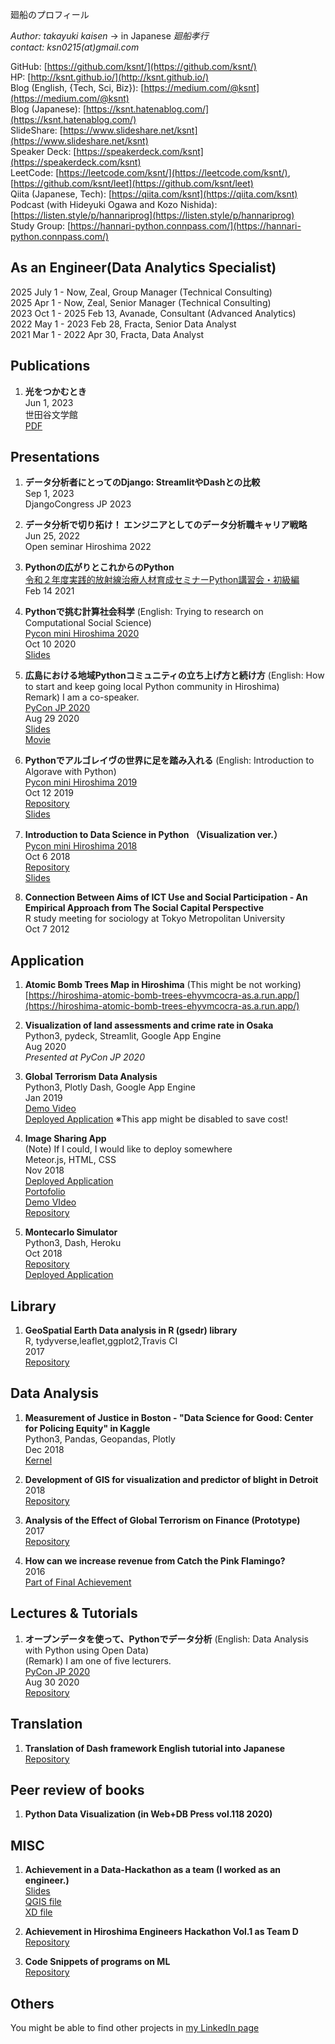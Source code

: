 廻船のプロフィール  

*Author: takayuki kaisen*   → in Japanese *廻船孝行*  
*contact: ksn0215(at)gmail.com*

GitHub: [https://github.com/ksnt/](https://github.com/ksnt/)  
HP: [http://ksnt.github.io/](http://ksnt.github.io/)  
Blog (English, {Tech, Sci, Biz}): [https://medium.com/@ksnt](https://medium.com/@ksnt)  
Blog (Japanese): [https://ksnt.hatenablog.com/](https://ksnt.hatenablog.com/)  
SlideShare: [https://www.slideshare.net/ksnt](https://www.slideshare.net/ksnt)  
Speaker Deck: [https://speakerdeck.com/ksnt](https://speakerdeck.com/ksnt)  
LeetCode: [https://leetcode.com/ksnt/](https://leetcode.com/ksnt/), [https://github.com/ksnt/leet](https://github.com/ksnt/leet)  
Qiita (Japanese, Tech): [https://qiita.com/ksnt](https://qiita.com/ksnt)  
Podcast (with Hideyuki Ogawa and Kozo Nishida): [https://listen.style/p/hannariprog](https://listen.style/p/hannariprog)  
Study Group: [https://hannari-python.connpass.com/](https://hannari-python.connpass.com/)  

## As an Engineer(Data Analytics Specialist)

2025 July 1 - Now,  Zeal,  Group Manager (Technical Consulting)  
2025 Apr 1 - Now,  Zeal,  Senior Manager (Technical Consulting)   
2023 Oct 1 - 2025 Feb 13,  Avanade, Consultant (Advanced Analytics)  
2022 May 1 - 2023 Feb 28,   Fracta,  Senior Data Analyst  
2021 Mar 1 - 2022 Apr 30,  Fracta,  Data Analyst  

## Publications  

1. **光をつかむとき**  
   Jun 1, 2023  
   世田谷文学館  
   [PDF](https://www.setabun.or.jp/newsletter/pdf/vol_063.pdf)  


## Presentations

1. **データ分析者にとってのDjango: StreamlitやDashとの比較**  
   Sep 1, 2023  
   DjangoCongress JP 2023

1. **データ分析で切り拓け！ エンジニアとしてのデータ分析職キャリア戦略**  
   Jun 25, 2022  
   Open seminar Hiroshima 2022  
   
1. **Pythonの広がりとこれからのPython**  
    [令和２年度実践的放射線治療人材育成セミナーPython講習会・初級編](https://hiroshima-rt.com/wp/wp-content/uploads/2020/12/90c758b7143637b961befc10141042d4.pdf)  
    Feb 14 2021

1. **Pythonで挑む計算社会科学** (English: Trying to research on Computational Social Science)  
    [Pycon mini Hiroshima 2020](https://hiroshima.pycon.jp/2020/)  
    Oct 10 2020  
    [Slides](https://speakerdeck.com/ksnt/pythondetiao-muji-suan-she-hui-ke-xue)  

1. **広島における地域Pythonコミュニティの立ち上げ方と続け方** (English: How to start and keep going local Python community in Hiroshima)  
    Remark) I am a co-speaker.  
    [PyCon JP 2020](https://pycon.jp/2020/)  
    Aug 29 2020  
    [Slides](https://docs.google.com/presentation/d/1yJHBZkAM46kJYUz-XkVxMwd7YqGvwAEr574EqDfBe2g/edit#slide=id.p)  
    [Movie](https://www.youtube.com/watch?v=2_GGPInc0sQ&pp=QAA%3D)  

1. **Pythonでアルゴレイヴの世界に足を踏み入れる** (English: Introduction to Algorave with Python)  
    [Pycon mini Hiroshima 2019](https://hiroshima.pycon.jp/2019/)  
    Oct 12 2019  
    [Repository](https://github.com/ksnt/pycon_hiro_2019)  
    [Slides](https://www.slideshare.net/ksnt/python-181761996)

1. **Introduction to Data Science in Python （Visualization ver.）**  
    [Pycon mini Hiroshima 2018](https://hiroshima.pycon.jp/2018/)  
    Oct 6 2018  
    [Repository](https://github.com/ksnt/pycon_hiro_2018)  
    [Slides](https://www.slideshare.net/ksnt/pyconmini-hiroshima-2018-118202503)  
    
1. **Connection Between Aims of ICT Use and Social Participation - An Empirical Approach from The Social Capital Perspective**  
   R study meeting for sociology at Tokyo Metropolitan University  
   Oct 7 2012


## Application

1. **Atomic Bomb Trees Map in Hiroshima** (This might be not working)  
[https://hiroshima-atomic-bomb-trees-ehyvmcocra-as.a.run.app/](https://hiroshima-atomic-bomb-trees-ehyvmcocra-as.a.run.app/)  

1. **Visualization of land assessments and crime rate in Osaka**  
Python3, pydeck, Streamlit, Google App Engine  
Aug 2020  
*Presented at PyCon JP 2020*  

1. **Global Terrorism Data Analysis**  
Python3, Plotly Dash, Google App Engine  
Jan 2019  
[Demo Video](https://drive.google.com/open?id=1428V6qrFP-JvWYHYe7kc6V54apw0Yvde)  
[Deployed Application](https://global-terrorism-analysis-1.appspot.com/) ※This app might be disabled to save cost!  

1. **Image Sharing App**  
(Note) If I could, I would like to deploy somewhere  
Meteor.js, HTML, CSS  
Nov 2018  
[Deployed Application](https://ancient-ravine-47203.herokuapp.com/)  
[Portofolio](https://drive.google.com/open?id=1AJRBfhP7pum2gIy194nPfGPxtdYR8gPe)  
[Demo VIdeo](https://drive.google.com/open?id=1iHgahPPYyzlPo3JBIH6dktfYa9I29Dp6)  
[Repository](https://github.com/ksnt/image_sharing_app)  

1. **Montecarlo Simulator**  
Python3, Dash, Heroku  
Oct 2018  
[Repository](https://github.com/ksnt/pycon_hiro_2018/tree/master/code/montecarlo)  
[Deployed Application](https://montecarlo-dash-app.herokuapp.com/)

## Library

1. **GeoSpatial Earth Data analysis in R (gsedr) library**  
R, tydyverse,leaflet,ggplot2,Travis CI    
2017  
[Repository](https://github.com/ksnt/gsedr)  

## Data Analysis

1. **Measurement of Justice in Boston - "Data Science for Good: Center for Policing Equity" in Kaggle**  
Python3, Pandas, Geopandas, Plotly  
Dec 2018  
[Kernel](https://www.kaggle.com/ksn0215/measurement-of-justice-in-boston)  

1. **Development of GIS for visualization and predictor of blight in Detroit**  
2018  
[Repository](https://github.com/ksnt/Predictor-of-blights-in-Detroit)  

1. **Analysis of the Effect of Global Terrorism on Finance (Prototype)**  
2017  
[Repository](https://github.com/ksnt/Global-Terrorism-Data-Analysis)  

1. **How can we increase revenue from Catch the Pink Flamingo?**  
2016  
[Part of Final Achievement](https://drive.google.com/open?id=0Bwpo8iEJDg72NWl6THd4S0EyQ1U)  
   
## Lectures & Tutorials

1. **オープンデータを使って、Pythonでデータ分析** (English: Data Analysis with Python using Open Data)  
    (Remark) I am one of five lecturers.  
    [PyCon JP 2020](https://pycon.jp/2020/tutorial/#event-two)  
    Aug 30 2020  
    [Repository](https://github.com/hannari-python/tutorial)  
    

## Translation

1. **Translation of Dash framework English tutorial into Japanese**  
    [Repository](https://github.com/ksnt/Dash_Translation_into_Japanese)
    
    
## Peer review of books

1. **Python Data Visualization (in Web+DB Press vol.118 2020)**
    

## MISC

1. **Achievement in a Data-Hackathon as a team (I worked as an engineer.)**  
    [Slides](https://drive.google.com/open?id=1FHwwiOcEhlv2Q26i9FKVA7_LKXIyOrza)  
    [QGIS file](https://drive.google.com/open?id=1v_KcsuyF6GhPItTQqCxsT257hubeS3nl)  
    [XD file](https://drive.google.com/open?id=14LcLdkLEb8WxWM_9_aZEsL3NLBhTAcHr)  

1. **Achievement in Hiroshima Engineers Hackathon Vol.1 as Team D**  
    [Repository](https://github.com/ksnt/HiroshimaEngineersHackathon)  

1. **Code Snippets of programs on ML**  
    [Repository](https://github.com/ksnt/ML_tips)  
    
## Others

You might be able to find other projects in [my LinkedIn page](https://jp.linkedin.com/in/takayuki-kaisen-9b4710105)  

